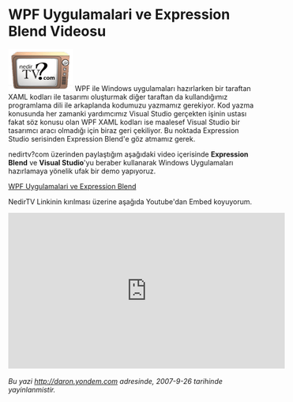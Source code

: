 # WPF Uygulamalari ve Expression Blend Videosu
![](media/WPF_Uygulamalari_ve_Expression_Blend_Videosu/nedirtv_logo.png) WPF ile
Windows uygulamaları hazırlarken bir taraftan XAML kodları ile tasarımı
oluşturmak diğer taraftan da kullandığımız programlama dili ile
arkaplanda kodumuzu yazmamız gerekiyor. Kod yazma konusunda her zamanki
yardımcımız Visual Studio gerçekten işinin ustası fakat söz konusu olan
WPF XAML kodları ise maalesef Visual Studio bir tasarımcı aracı olmadığı
için biraz geri çekiliyor. Bu noktada Expression Studio serisinden
Expression Blend'e göz atmamız gerek.

nedirtv?com üzerinden paylaştığım aşağıdaki video içerisinde
**Expression Blend** ve **Visual Studio**'yu beraber kullanarak Windows
Uygulamaları hazırlamaya yönelik ufak bir demo yapıyoruz.

[WPF Uygulamalari ve Expression
Blend](http://www.nedirtv.com/VideoDetay.aspx?VideoID=69)

NedirTV Linkinin kırılması üzerine aşağıda Youtube'dan Embed koyuyorum. 
<iframe width="560" height="315" src="https://www.youtube.com/embed/qW4xB3RkQFQ" frameborder="0" allowfullscreen></iframe>



*Bu yazi http://daron.yondem.com adresinde, 2007-9-26 tarihinde yayinlanmistir.*
